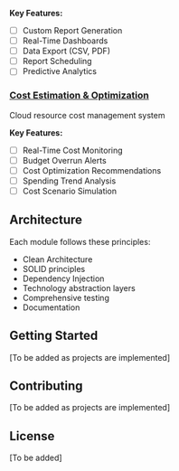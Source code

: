 **Key Features:**

- [ ] Custom Report Generation
- [ ] Real-Time Dashboards
- [ ] Data Export (CSV, PDF)
- [ ] Report Scheduling
- [ ] Predictive Analytics

### [Cost Estimation & Optimization](./shared-modules/cost)

Cloud resource cost management system

**Key Features:**

- [ ] Real-Time Cost Monitoring
- [ ] Budget Overrun Alerts
- [ ] Cost Optimization Recommendations
- [ ] Spending Trend Analysis
- [ ] Cost Scenario Simulation

<!-- ---------------------------------------------------------------------------------------------------- -->

## Architecture

Each module follows these principles:

- Clean Architecture
- SOLID principles
- Dependency Injection
- Technology abstraction layers
- Comprehensive testing
- Documentation

<!-- ---------------------------------------------------------------------------------------------------- -->

## Getting Started

[To be added as projects are implemented]

## Contributing

[To be added as projects are implemented]

## License

[To be added]
